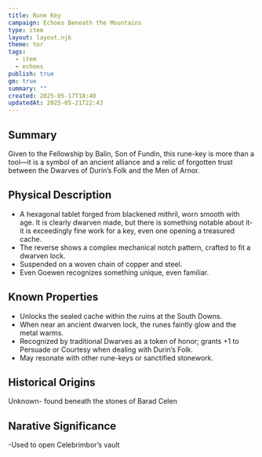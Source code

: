 ```yaml
---
title: Rune Key
campaign: Echoes Beneath the Mountains
type: item
layout: layout.njk
theme: tor
tags:
  - item
  - echoes
publish: true
gm: true
summary: ""
created: 2025-05-17T18:40
updatedAt: 2025-05-21T22:43
---
```


## Summary
Given to the Fellowship by Balin, Son of Fundin, this rune-key is more than a tool—it is a symbol of an ancient alliance and a relic of forgotten trust between the Dwarves of Durin’s Folk and the Men of Arnor.  

## Physical Description
- A hexagonal tablet forged from blackened mithril, worn smooth with age. It is clearly dwarven made, but there is something notable about it- it is exceedingly fine work for a key, even one opening a treasured cache.  
- The reverse shows a complex mechanical notch pattern, crafted to fit a dwarven lock.  
- Suspended on a woven chain of copper and steel.
- Even Goewen recognizes something unique, even familiar.  

## Known Properties
- Unlocks the sealed cache within the ruins at the South Downs.  
- When near an ancient dwarven lock, the runes faintly glow and the metal warms.  
- Recognized by traditional Dwarves as a token of honor; grants +1 to Persuade or Courtesy when dealing with Durin’s Folk.  
- May resonate with other rune-keys or sanctified stonework.  

## Historical Origins
Unknown- found beneath the stones of Barad Celen  

## Narative Significance 
-Used to open Celebrimbor’s vault